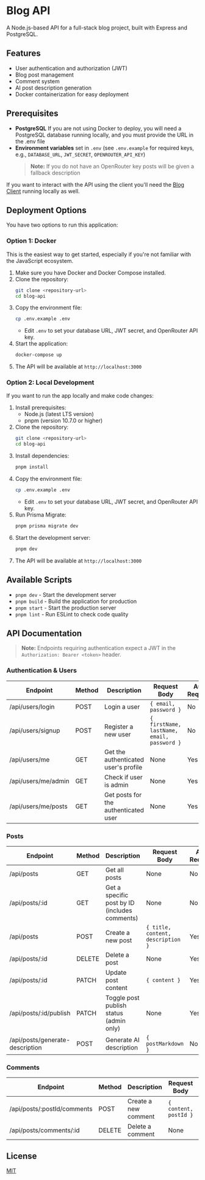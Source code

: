 # Blog API

A Node.js-based API for a full-stack blog project, built with Express and PostgreSQL.

## Features

- User authentication and authorization (JWT)
- Blog post management
- Comment system
- AI post description generation
- Docker containerization for easy deployment

## Prerequisites

- **PostgreSQL** If you are not using Docker to deploy, you will need a PostgreSQL database running locally, and you must provide the URL in the .env file
- **Environment variables** set in `.env` (see `.env.example` for required keys, e.g., `DATABASE_URL`, `JWT_SECRET`, `OPENROUTER_API_KEY`)
  > **Note:** If you do not have an OpenRouter key posts will be given a fallback description

If you want to interact with the API using the client you'll need the [Blog Client](https://github.com/jettpbaker/blog-client) running locally as well.

## Deployment Options

You have two options to run this application:

### Option 1: Docker

This is the easiest way to get started, especially if you're not familiar with the JavaScript ecosystem.

1. Make sure you have Docker and Docker Compose installed.
2. Clone the repository:
   ```bash
   git clone <repository-url>
   cd blog-api
   ```
3. Copy the environment file:
   ```bash
   cp .env.example .env
   ```
   - Edit `.env` to set your database URL, JWT secret, and OpenRouter API key.
4. Start the application:
   ```bash
   docker-compose up
   ```
5. The API will be available at `http://localhost:3000`

### Option 2: Local Development

If you want to run the app locally and make code changes:

1. Install prerequisites:
   - Node.js (latest LTS version)
   - pnpm (version 10.7.0 or higher)
2. Clone the repository:
   ```bash
   git clone <repository-url>
   cd blog-api
   ```
3. Install dependencies:
   ```bash
   pnpm install
   ```
4. Copy the environment file:
   ```bash
   cp .env.example .env
   ```
   - Edit `.env` to set your database URL, JWT secret, and OpenRouter API key.
5. Run Prisma Migrate:
   ```bash
   pnpm prisma migrate dev
   ```
6. Start the development server:
   ```bash
   pnpm dev
   ```
7. The API will be available at `http://localhost:3000`

## Available Scripts

- `pnpm dev` - Start the development server
- `pnpm build` - Build the application for production
- `pnpm start` - Start the production server
- `pnpm lint` - Run ESLint to check code quality

## API Documentation

> **Note:** Endpoints requiring authentication expect a JWT in the `Authorization: Bearer <token>` header.

### Authentication & Users

| Endpoint            | Method | Description                          | Request Body                               | Auth Required |
| ------------------- | ------ | ------------------------------------ | ------------------------------------------ | ------------- |
| /api/users/login    | POST   | Login a user                         | `{ email, password }`                      | No            |
| /api/users/signup   | POST   | Register a new user                  | `{ firstName, lastName, email, password }` | No            |
| /api/users/me       | GET    | Get the authenticated user's profile | None                                       | Yes           |
| /api/users/me/admin | GET    | Check if user is admin               | None                                       | Yes           |
| /api/users/me/posts | GET    | Get posts for the authenticated user | None                                       | Yes           |

### Posts

| Endpoint                        | Method | Description                                   | Request Body                      | Auth Required |
| ------------------------------- | ------ | --------------------------------------------- | --------------------------------- | ------------- |
| /api/posts                      | GET    | Get all posts                                 | None                              | No            |
| /api/posts/:id                  | GET    | Get a specific post by ID (includes comments) | None                              | No            |
| /api/posts                      | POST   | Create a new post                             | `{ title, content, description }` | Yes           |
| /api/posts/:id                  | DELETE | Delete a post                                 | None                              | Yes           |
| /api/posts/:id                  | PATCH  | Update post content                           | `{ content }`                     | Yes           |
| /api/posts/:id/publish          | PATCH  | Toggle post publish status (admin only)       | None                              | Yes           |
| /api/posts/generate-description | POST   | Generate AI description                       | `{ postMarkdown }`                | No            |

### Comments

| Endpoint                    | Method | Description          | Request Body          | Auth Required |
| --------------------------- | ------ | -------------------- | --------------------- | ------------- |
| /api/posts/:postId/comments | POST   | Create a new comment | `{ content, postId }` | Yes           |
| /api/posts/comments/:id     | DELETE | Delete a comment     | None                  | Yes           |

## License

[MIT](./LICENSE)
